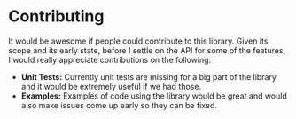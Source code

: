 # Contributing

It would be awesome if people could contribute to this library. Given
its scope and its early state, before I settle on the API for some of
the features, I would really appreciate contributions on the following:
- **Unit Tests:** Currently unit tests are missing for a big part of the
  library and it would be extremely useful if we had those.
- **Examples:** Examples of code using the library would be great and
  would also make issues come up early so they can be fixed.
